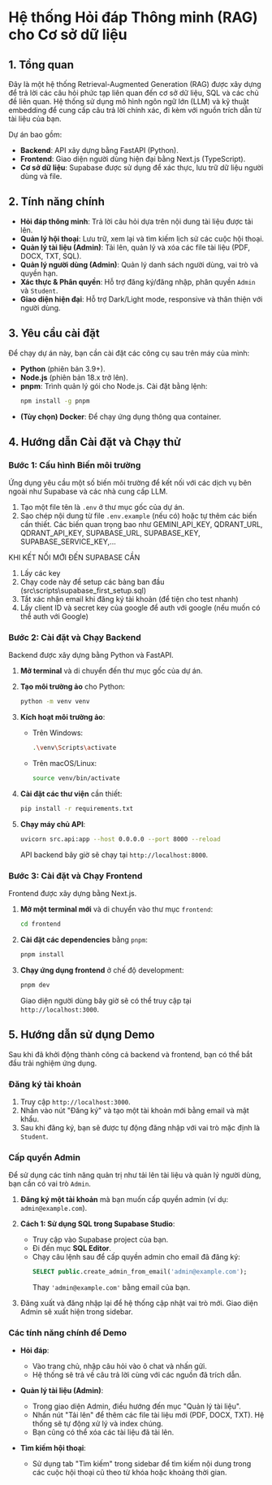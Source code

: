 # Hệ thống Hỏi đáp Thông minh (RAG) cho Cơ sở dữ liệu

## 1. Tổng quan

Đây là một hệ thống Retrieval-Augmented Generation (RAG) được xây dựng để trả lời các câu hỏi phức tạp liên quan đến cơ sở dữ liệu, SQL và các chủ đề liên quan. Hệ thống sử dụng mô hình ngôn ngữ lớn (LLM) và kỹ thuật embedding để cung cấp câu trả lời chính xác, đi kèm với nguồn trích dẫn từ tài liệu của bạn.

Dự án bao gồm:
-   **Backend**: API xây dựng bằng FastAPI (Python).
-   **Frontend**: Giao diện người dùng hiện đại bằng Next.js (TypeScript).
-   **Cơ sở dữ liệu**: Supabase được sử dụng để xác thực, lưu trữ dữ liệu người dùng và file.

## 2. Tính năng chính

-   **Hỏi đáp thông minh**: Trả lời câu hỏi dựa trên nội dung tài liệu được tải lên.
-   **Quản lý hội thoại**: Lưu trữ, xem lại và tìm kiếm lịch sử các cuộc hội thoại.
-   **Quản lý tài liệu (Admin)**: Tải lên, quản lý và xóa các file tài liệu (PDF, DOCX, TXT, SQL).
-   **Quản lý người dùng (Admin)**: Quản lý danh sách người dùng, vai trò và quyền hạn.
-   **Xác thực & Phân quyền**: Hỗ trợ đăng ký/đăng nhập, phân quyền `Admin` và `Student`.
-   **Giao diện hiện đại**: Hỗ trợ Dark/Light mode, responsive và thân thiện với người dùng.

## 3. Yêu cầu cài đặt

Để chạy dự án này, bạn cần cài đặt các công cụ sau trên máy của mình:

-   **Python** (phiên bản 3.9+).
-   **Node.js** (phiên bản 18.x trở lên).
-   **pnpm**: Trình quản lý gói cho Node.js. Cài đặt bằng lệnh:
    ```bash
    npm install -g pnpm
    ```
-   **(Tùy chọn) Docker**: Để chạy ứng dụng thông qua container.

## 4. Hướng dẫn Cài đặt và Chạy thử

### Bước 1: Cấu hình Biến môi trường

Ứng dụng yêu cầu một số biến môi trường để kết nối với các dịch vụ bên ngoài như Supabase và các nhà cung cấp LLM.

1.  Tạo một file tên là `.env` ở thư mục gốc của dự án.
2.  Sao chép nội dung từ file `.env.example` (nếu có) hoặc tự thêm các biến cần thiết. Các biến quan trọng bao như GEMINI_API_KEY, QDRANT_URL, QDRANT_API_KEY, SUPABASE_URL, SUPABASE_KEY, SUPABASE_SERVICE_KEY,...

KHI KẾT NỐI MỚI ĐẾN SUPABASE CẦN
1. Lấy các key 
2. Chạy code này để setup các bảng ban đầu (src\scripts\supabase_first_setup.sql)
3. Tắt xác nhận email khi đăng ký tài khoản (để tiện cho test nhanh)
4. Lấy client ID và secret key của google để auth với google (nếu muốn có thể auth với Google)

### Bước 2: Cài đặt và Chạy Backend

Backend được xây dựng bằng Python và FastAPI.

1.  **Mở terminal** và di chuyển đến thư mục gốc của dự án.

2.  **Tạo môi trường ảo** cho Python:
    ```bash
    python -m venv venv
    ```

3.  **Kích hoạt môi trường ảo**:
    -   Trên Windows:
        ```bash
        .\venv\Scripts\activate
        ```
    -   Trên macOS/Linux:
        ```bash
        source venv/bin/activate
        ```

4.  **Cài đặt các thư viện** cần thiết:
    ```bash
    pip install -r requirements.txt
    ```

5.  **Chạy máy chủ API**:
    ```bash
    uvicorn src.api:app --host 0.0.0.0 --port 8000 --reload
    ```
    API backend bây giờ sẽ chạy tại `http://localhost:8000`.

### Bước 3: Cài đặt và Chạy Frontend

Frontend được xây dựng bằng Next.js.

1.  **Mở một terminal mới** và di chuyển vào thư mục `frontend`:
    ```bash
    cd frontend
    ```

2.  **Cài đặt các dependencies** bằng `pnpm`:
    ```bash
    pnpm install
    ```

3.  **Chạy ứng dụng frontend** ở chế độ development:
    ```bash
    pnpm dev
    ```
    Giao diện người dùng bây giờ sẽ có thể truy cập tại `http://localhost:3000`.

## 5. Hướng dẫn sử dụng Demo

Sau khi đã khởi động thành công cả backend và frontend, bạn có thể bắt đầu trải nghiệm ứng dụng.

### Đăng ký tài khoản

1.  Truy cập `http://localhost:3000`.
2.  Nhấn vào nút "Đăng ký" và tạo một tài khoản mới bằng email và mật khẩu.
3.  Sau khi đăng ký, bạn sẽ được tự động đăng nhập với vai trò mặc định là `Student`.

### Cấp quyền Admin

Để sử dụng các tính năng quản trị như tải lên tài liệu và quản lý người dùng, bạn cần có vai trò `Admin`.

1.  **Đăng ký một tài khoản** mà bạn muốn cấp quyền admin (ví dụ: `admin@example.com`).
2.  **Cách 1: Sử dụng SQL trong Supabase Studio**:
    -   Truy cập vào Supabase project của bạn.
    -   Đi đến mục **SQL Editor**.
    -   Chạy câu lệnh sau để cấp quyền admin cho email đã đăng ký:
        ```sql
        SELECT public.create_admin_from_email('admin@example.com');
        ```
        Thay `'admin@example.com'` bằng email của bạn.

3.  Đăng xuất và đăng nhập lại để hệ thống cập nhật vai trò mới. Giao diện Admin sẽ xuất hiện trong sidebar.

### Các tính năng chính để Demo

-   **Hỏi đáp**:
    -   Vào trang chủ, nhập câu hỏi vào ô chat và nhấn gửi.
    -   Hệ thống sẽ trả về câu trả lời cùng với các nguồn đã trích dẫn.

-   **Quản lý tài liệu (Admin)**:
    -   Trong giao diện Admin, điều hướng đến mục "Quản lý tài liệu".
    -   Nhấn nút "Tải lên" để thêm các file tài liệu mới (PDF, DOCX, TXT). Hệ thống sẽ tự động xử lý và index chúng.
    -   Bạn cũng có thể xóa các tài liệu đã tải lên.

-   **Tìm kiếm hội thoại**:
    -   Sử dụng tab "Tìm kiếm" trong sidebar để tìm kiếm nội dung trong các cuộc hội thoại cũ theo từ khóa hoặc khoảng thời gian.
